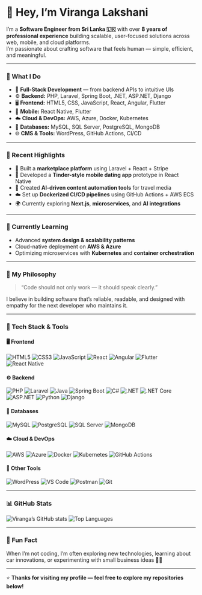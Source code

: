 # 👋 Hey, I’m Viranga Lakshani

I’m a **Software Engineer from Sri Lanka 🇱🇰** with over **8 years of professional experience** building scalable, user-focused solutions across web, mobile, and cloud platforms.  
I’m passionate about crafting software that feels human — simple, efficient, and meaningful.

---

### 💼 What I Do
- 🧱 **Full-Stack Development** — from backend APIs to intuitive UIs  
- ⚙️ **Backend:** PHP, Laravel, Spring Boot, .NET, ASP.NET, Django  
- 🖥️ **Frontend:** HTML5, CSS, JavaScript, React, Angular, Flutter  
- 📱 **Mobile:** React Native, Flutter  
- ☁️ **Cloud & DevOps:** AWS, Azure, Docker, Kubernetes  
- 🧩 **Databases:** MySQL, SQL Server, PostgreSQL, MongoDB  
- 🌐 **CMS & Tools:** WordPress, GitHub Actions, CI/CD  

---

### 🚀 Recent Highlights
- 🛒 Built a **marketplace platform** using Laravel + React + Stripe  
- 📱 Developed a **Tinder-style mobile dating app** prototype in React Native  
- 🧠 Created **AI-driven content automation tools** for travel media  
- ☁️ Set up **Dockerized CI/CD pipelines** using GitHub Actions + AWS ECS  
- 🌍 Currently exploring **Next.js**, **microservices**, and **AI integrations**

---

### 🌱 Currently Learning
- Advanced **system design & scalability patterns**  
- Cloud-native deployment on **AWS & Azure**  
- Optimizing microservices with **Kubernetes** and **container orchestration**

---

### 🧡 My Philosophy
> “Code should not only work — it should speak clearly.”

I believe in building software that’s reliable, readable, and designed with empathy for the next developer who maintains it.

---

### 🧰 Tech Stack & Tools

#### 🖥️ Frontend
![HTML5](https://img.shields.io/badge/HTML5-E34F26?logo=html5&logoColor=white)
![CSS3](https://img.shields.io/badge/CSS3-1572B6?logo=css3&logoColor=white)
![JavaScript](https://img.shields.io/badge/JavaScript-F7DF1E?logo=javascript&logoColor=black)
![React](https://img.shields.io/badge/React-20232A?logo=react&logoColor=61DAFB)
![Angular](https://img.shields.io/badge/Angular-DD0031?logo=angular&logoColor=white)
![Flutter](https://img.shields.io/badge/Flutter-02569B?logo=flutter&logoColor=white)
![React Native](https://img.shields.io/badge/React%20Native-20232A?logo=react&logoColor=61DAFB)

#### ⚙️ Backend
![PHP](https://img.shields.io/badge/PHP-777BB4?logo=php&logoColor=white)
![Laravel](https://img.shields.io/badge/Laravel-FF2D20?logo=laravel&logoColor=white)
![Java](https://img.shields.io/badge/Java-007396?logo=java&logoColor=white)
![Spring Boot](https://img.shields.io/badge/Spring%20Boot-6DB33F?logo=springboot&logoColor=white)
![C#](https://img.shields.io/badge/C%23-239120?logo=c-sharp&logoColor=white)
![.NET](https://img.shields.io/badge/.NET-512BD4?logo=dotnet&logoColor=white)
![.NET Core](https://img.shields.io/badge/.NET%20Core-512BD4?logo=dotnet&logoColor=white)
![ASP.NET](https://img.shields.io/badge/ASP.NET-5C2D91?logo=.net&logoColor=white)
![Python](https://img.shields.io/badge/Python-3776AB?logo=python&logoColor=white)
![Django](https://img.shields.io/badge/Django-092E20?logo=django&logoColor=white)

#### 🧩 Databases
![MySQL](https://img.shields.io/badge/MySQL-4479A1?logo=mysql&logoColor=white)
![PostgreSQL](https://img.shields.io/badge/PostgreSQL-4169E1?logo=postgresql&logoColor=white)
![SQL Server](https://img.shields.io/badge/SQL%20Server-CC2927?logo=microsoft-sql-server&logoColor=white)
![MongoDB](https://img.shields.io/badge/MongoDB-47A248?logo=mongodb&logoColor=white)

#### ☁️ Cloud & DevOps
![AWS](https://img.shields.io/badge/AWS-232F3E?logo=amazonaws&logoColor=white)
![Azure](https://img.shields.io/badge/Azure-0078D4?logo=microsoft-azure&logoColor=white)
![Docker](https://img.shields.io/badge/Docker-2496ED?logo=docker&logoColor=white)
![Kubernetes](https://img.shields.io/badge/Kubernetes-326CE5?logo=kubernetes&logoColor=white)
![GitHub Actions](https://img.shields.io/badge/GitHub%20Actions-2088FF?logo=github-actions&logoColor=white)

#### 🧰 Other Tools
![WordPress](https://img.shields.io/badge/WordPress-21759B?logo=wordpress&logoColor=white)
![VS Code](https://img.shields.io/badge/VS%20Code-0078D7?logo=visual-studio-code&logoColor=white)
![Postman](https://img.shields.io/badge/Postman-FF6C37?logo=postman&logoColor=white)
![Git](https://img.shields.io/badge/Git-F05032?logo=git&logoColor=white)

---

### 📊 GitHub Stats
![Viranga’s GitHub stats](https://github-readme-stats.vercel.app/api?username=viranga-Lakshani&show_icons=true&theme=radical)
![Top Languages](https://github-readme-stats.vercel.app/api/top-langs/?username=viranga-Lakshani&layout=compact&theme=radical)

---

### 🏁 Fun Fact
When I’m not coding, I’m often exploring new technologies, learning about car innovations, or experimenting with small business ideas 🚗💡  

---

⭐ **Thanks for visiting my profile — feel free to explore my repositories below!**
